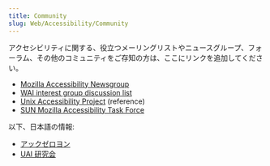 ```yaml
---
title: Community
slug: Web/Accessibility/Community
---
```


アクセシビリティに関する、役立つメーリングリストやニュースグループ、フォーラム、その他のコミュニティをご存知の方は、ここにリンクを追加してください。

- [Mozilla Accessibility Newsgroup](news://news.mozilla.org/netscape.public.mozilla.accessibility)
- [WAI interest group discussion list](http://www.w3.org/WAI/IG/)
- [Unix Accessibility Project](http://www.mozilla.org/projects/ui/accessibility/unix) (reference)
- [SUN Mozilla Accessibility Task Force](http://www.mozilla.org/access/resources)

以下、日本語の情報:

- [アックゼロヨン](http://www.acc04.jp/)
- [UAI 研究会](http://www.comm.twcu.ac.jp/~nabe/UAI/)
